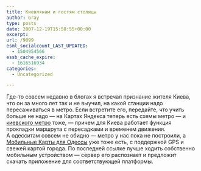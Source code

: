 ```yaml
---
title: Киевлянам и гостям столицы
author: Gray
type: posts
date: 2007-12-19T15:58:55+00:00
excerpt:
url: /9099
esml_socialcount_LAST_UPDATED:
  - 1504954566
essb_cache_expire:
  - 1616516934
categories:
  - Uncategorized

---
```








Где-то совсем недавно в блогах я встречал признание жителя Киева, что он за много лет так и не выучил, на какой станции надо пересаживаться в метро. Если встретите его, передайте, что учить больше не надо &#8212; на Картах Яндекса теперь есть схемы метро &#8212; и <a href="http://maps.yandex.ua/metro.xml?mapID=1600" target="_blank">киевского метро</a> тоже, &#8212; причем для Киева работает функция прокладки маршрута с пересадками и временем движения.  
А одесситам совсем не обидно &#8212; метро у нас пока не построили, а <a href="http://m.ya.ru/" target="_blank">Мобильные Карты для Одессы</a> уже тоже есть, с поддержкой GPS и свежей картой города. По последней ссылке лучше ходить собственно мобильным устройством &#8212; сервер его распознает и предложит скачать приложение для соответствующей платформы.